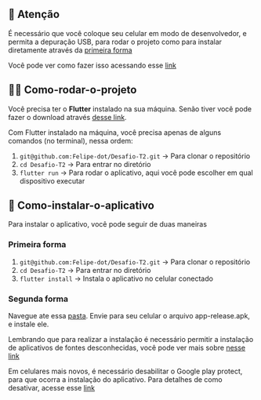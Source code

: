 ##  🛑 Atenção

É necessário que você coloque seu celular em modo de desenvolvedor, e permita a depuração USB, para rodar o projeto como para instalar diretamente através da <a href="#-primeira-forma">primeira forma</a>

Você pode ver como fazer isso acessando esse [link](https://developer.android.com/studio/debug/dev-options?hl=pt-br)

## 👨‍💻 Como-rodar-o-projeto

Você precisa ter o <strong>Flutter</strong> instalado na sua máquina. Senão tiver você pode fazer o download através [desse link](https://docs.flutter.dev/get-started/install).

Com Flutter instalado na máquina, você precisa apenas de alguns comandos (no terminal), nessa ordem:
1. `git@github.com:Felipe-dot/Desafio-T2.git` -> Para clonar o repositório<br>
2. `cd Desafio-T2` -> Para entrar no diretório<br>
3. `flutter run` -> Para rodar o aplicativo, aqui você pode escolher em qual dispositivo executar <br>

## 🧪 Como-instalar-o-aplicativo

Para instalar o aplicativo, você pode seguir de duas maneiras

### Primeira forma

1. `git@github.com:Felipe-dot/Desafio-T2.git` -> Para clonar o repositório<br>
2. `cd Desafio-T2` -> Para entrar no diretório<br>
3. `flutter install` -> Instala o aplicativo no celular conectado

### Segunda forma

Navegue ate essa [pasta](build/app/outputs/flutter-apk/). Envie para seu celular o arquivo app-release.apk, e instale ele. 

Lembrando que para realizar a instalação é necessário permitir a instalação de aplicativos de fontes desconhecidas, você pode ver mais sobre [nesse link](https://tecnoblog.net/responde/fontes-desconhecidas-android-oreo/)

Em celulares mais novos, é necessário desabilitar o Google play protect, para que ocorra a instalação do aplicativo. Para detalhes de como desativar, acesse esse [link](https://support.google.com/googleplay/answer/2812853?hl=pt)

